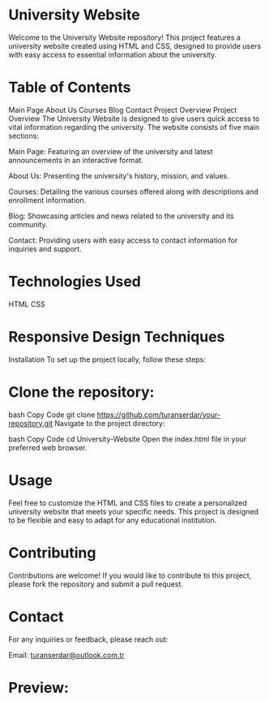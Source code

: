# University Website
Welcome to the University Website repository! This project features a university website created using HTML and CSS, designed to provide users with easy access to essential information about the university.

# Table of Contents
Main Page
About Us
Courses
Blog
Contact
Project Overview
Project Overview
The University Website is designed to give users quick access to vital information regarding the university. The website consists of five main sections:

Main Page: Featuring an overview of the university and latest announcements in an interactive format.

About Us: Presenting the university's history, mission, and values.

Courses: Detailing the various courses offered along with descriptions and enrollment information.

Blog: Showcasing articles and news related to the university and its community.

Contact: Providing users with easy access to contact information for inquiries and support.

# Technologies Used
HTML
CSS
# Responsive Design Techniques
Installation
To set up the project locally, follow these steps:

# Clone the repository:

bash
Copy Code
git clone https://github.com/turanserdar/your-repository.git
Navigate to the project directory:

bash
Copy Code
cd University-Website
Open the index.html file in your preferred web browser.

# Usage
Feel free to customize the HTML and CSS files to create a personalized university website that meets your specific needs. This project is designed to be flexible and easy to adapt for any educational institution.

# Contributing
Contributions are welcome! If you would like to contribute to this project, please fork the repository and submit a pull request.

# Contact
For any inquiries or feedback, please reach out:

Email: turanserdar@outlook.com.tr

# Preview:
